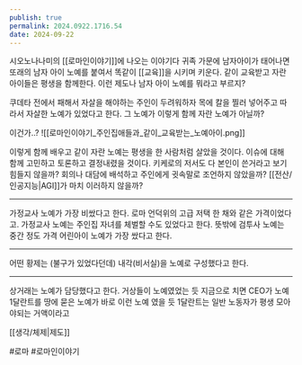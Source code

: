 ```yaml
---
publish: true
permalink: 2024.0922.1716.54
date: 2024-09-22
---
```

시오노나나미의 [[로마인이야기]]에 나오는 이야기다
귀족 가문에 남자아이가 태어나면 또래의 남자 아이 노예를 붙여서
똑같이 [[교육]]을 시키며 키운다.
같이 교육받고 자란 아이들은 평생을 함께한다.
이런 제도나 남자 아이 노예를 뭐라고 부르지?

쿠데타 전에서 패해서 자살을 해야하는 주인이 두려워하자
목에 칼을 찔러 넣어주고 따라서 자살한 노예가 있었다고 한다.
그 노예가 이렇게 함께 자란 노예가 아닐까?

이건가..?
![[로마인이야기_주인집애들과_같이_교육받는_노예아이.png]]

이렇게 함께 배우고 같이 자란 노예는 평생을 한 사람처럼 살았을 것이다.
이슈에 대해 함께 고민하고 토론하고 결정내렸을 것이다.
키케로의 저서도 다 본인이 쓴거라고 보기 힘들지 않을까?
회의나 대담에 배석하고 주인에게 귓속말로 조언하지 않았을까?
[[전산/인공지능|AGI]]가 마치 이러하지 않을까?

---

가정교사 노예가 가장 비쌌다고 한다. 로마 언덕위의 고급 저택 한 채와 같은 가격이었다고.
가정교사 노예는 주인집 자녀를 체벌할 수도 있었다고 한다.
뜻밖에 검투사 노예는 중간 정도 가격
어린아이 노예가 가장 쌌다고 한다.

---

어떤 황제는 (불구가 있었다던데) 내각(비서실)을 노예로 구성했다고 한다.

---

상거래는 노예가 담당했다고 한다. 거상들이 노예였었는 듯
지금으로 치면 CEO가 노예
1달란트를 땅에 묻은 노예가 바로 이런 노예 였을 듯
1달란트는 일반 노동자가 평생 모아야되는 거액이라고

[[생각/체제|제도]]

#로마 #로마인이야기